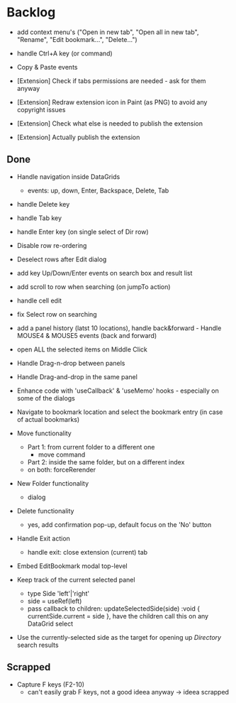 # Backlog

- add context menu's ("Open in new tab", "Open all in new tab", "Rename", "Edit bookmark...", "Delete...")
- handle Ctrl+A key (or command)

- Copy & Paste events

- [Extension] Check if tabs permissions are needed - ask for them anyway
- [Extension] Redraw extension icon in Paint (as PNG) to avoid any copyright issues
- [Extension] Check what else is needed to publish the extension
- [Extension] Actually publish the extension

## Done

- Handle navigation inside DataGrids

  - events: up, down, Enter, Backspace, Delete, Tab

- handle Delete key
- handle Tab key
- handle Enter key (on single select of Dir row)

- Disable row re-ordering

- Deselect rows after Edit dialog

- add key Up/Down/Enter events on search box and result list

- add scroll to row when searching (on jumpTo action)

- handle cell edit

- fix Select row on searching

- add a panel history (latst 10 locations), handle back&forward - Handle MOUSE4 & MOUSE5 events (back and forward)

- open ALL the selected items on Middle Click

- Handle Drag-n-drop between panels

- Handle Drag-and-drop in the same panel

- Enhance code with 'useCallback' & 'useMemo' hooks - especially on some of the dialogs

- Navigate to bookmark location and select the bookmark entry (in case of actual bookmarks)

- Move functionality

  - Part 1: from current folder to a different one
    - move command
  - Part 2: inside the same folder, but on a different index

  * on both: forceRerender

- New Folder functionality

  - dialog

- Delete functionality

  - yes, add confirmation pop-up, default focus on the 'No' button

- Handle Exit action

  - handle exit: close extension (current) tab

- Embed EditBookmark modal top-level

- Keep track of the current selected panel

  - type Side 'left'|'right'
  - side = useRef<Side>(left)
  - pass callback to children: updateSelectedSide(side) :void { currentSide.current = side }, have the children call this on any DataGrid select

- Use the currently-selected side as the target for opening up _Directory_ search results

## Scrapped

- Capture F keys (F2-10)
  - can't easily grab F keys, not a good ideea anyway -> ideea scrapped
